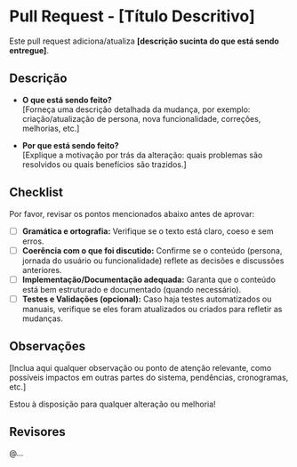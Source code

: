 # Pull Request - [Título Descritivo]

Este pull request adiciona/atualiza **[descrição sucinta do que está sendo entregue]**.

## Descrição

- **O que está sendo feito?**  
  [Forneça uma descrição detalhada da mudança, por exemplo: criação/atualização de persona, nova funcionalidade, correções, melhorias, etc.]

- **Por que está sendo feito?**  
  [Explique a motivação por trás da alteração: quais problemas são resolvidos ou quais benefícios são trazidos.]

## Checklist

Por favor, revisar os pontos mencionados abaixo antes de aprovar:

- [ ] **Gramática e ortografia:** Verifique se o texto está claro, coeso e sem erros.
- [ ] **Coerência com o que foi discutido:** Confirme se o conteúdo (persona, jornada do usuário ou funcionalidade) reflete as decisões e discussões anteriores.
- [ ] **Implementação/Documentação adequada:** Garanta que o conteúdo está bem estruturado e documentado (quando necessário).
- [ ] **Testes e Validações (opcional):** Caso haja testes automatizados ou manuais, verifique se eles foram atualizados ou criados para refletir as mudanças.

## Observações

[Inclua aqui qualquer observação ou ponto de atenção relevante, como possíveis impactos em outras partes do sistema, pendências, cronogramas, etc.]

Estou à disposição para qualquer alteração ou melhoria!

## Revisores

@...